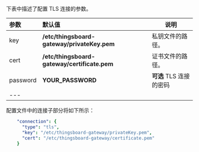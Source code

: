 下表中描述了配置 TLS 连接的参数。

| **参数** | **默认值** | **说明** |
|:-|:-|-
| key | **/etc/thingsboard-gateway/privateKey.pem** | 私钥文件的路径。 |
| cert | **/etc/thingsboard-gateway/certificate.pem** | 证书文件的路径。 |
| password | **YOUR_PASSWORD** | **可选** TLS 连接的密码 |
|---

配置文件中的连接子部分将如下所示：

```yaml
    "connection": {
      "type": "tls",
      "key": "/etc/thingsboard-gateway/privateKey.pem",
      "cert": "/etc/thingsboard-gateway/certificate.pem"
    }
```